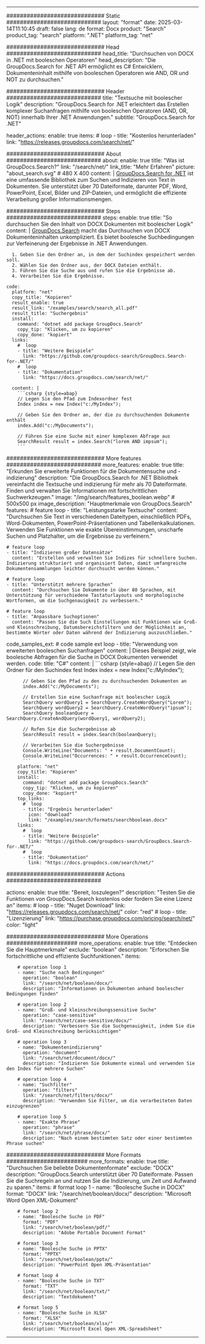 
---
############################# Static ############################
layout: "format"
date:  2025-03-14T11:10:45
draft: false
lang: de
format: Docx
product: "Search"
product_tag: "search"
platform: ".NET"
platform_tag: "net"

############################# Head ############################
head_title: "Durchsuchen von DOCX in .NET mit booleschen Operatoren"
head_description: "Die GroupDocs.Search for .NET API ermöglicht es C# Entwicklern, Dokumenteninhalt mithilfe von booleschen Operatoren wie AND, OR und NOT zu durchsuchen."

############################# Header ############################
title: "Textsuche mit boolescher Logik" 
description: "GroupDocs.Search for .NET erleichtert das Erstellen komplexer Suchanfragen mithilfe von booleschen Operatoren (AND, OR, NOT) innerhalb Ihrer .NET Anwendungen."
subtitle: "GroupDocs.Search for .NET" 

header_actions:
  enable: true
  items:
    #  loop
    - title: "Kostenlos herunterladen"
      link: "https://releases.groupdocs.com/search/net/"
      
############################# About ############################
about:
    enable: true
    title: "Was ist GroupDocs.Search?"
    link: "/search/net/"
    link_title: "Mehr Erfahren"
    picture: "about_search.svg" # 480 X 400
    content: |
       [GroupDocs.Search for .NET](/search/net/) ist eine umfassende Bibliothek zum Suchen und Indizieren von Text in Dokumenten. Sie unterstützt über 70 Dateiformate, darunter PDF, Word, PowerPoint, Excel, Bilder und ZIP-Dateien, und ermöglicht die effiziente Verarbeitung großer Informationsmengen.

############################# Steps ############################
steps:
    enable: true
    title: "So durchsuchen Sie den Inhalt von DOCX Dokumenten mit boolescher Logik"
    content: |
      [GroupDocs.Search](/search/net/) macht das Durchsuchen von DOCX Dokumenteninhalten unkompliziert. Es bietet boolesche Suchbedingungen zur Verfeinerung der Ergebnisse in .NET Anwendungen.
      
      1. Geben Sie den Ordner an, in dem der Suchindex gespeichert werden soll.
      2. Wählen Sie den Ordner aus, der DOCX Dateien enthält.
      3. Führen Sie die Suche aus und rufen Sie die Ergebnisse ab.
      4. Verarbeiten Sie die Ergebnisse.
   
    code:
      platform: "net"
      copy_title: "Kopieren"
      result_enable: true
      result_link: "/examples/search/search_all.pdf"
      result_title: "Suchergebnis"
      install:
        command: "dotnet add package GroupDocs.Search"
        copy_tip: "Klicken, um zu kopieren"
        copy_done: "kopiert"
      links:
        #  loop
        - title: "Weitere Beispiele"
          link: "https://github.com/groupdocs-search/GroupDocs.Search-for-.NET/"
        #  loop
        - title: "Dokumentation"
          link: "https://docs.groupdocs.com/search/net/"
          
      content: |
        ```csharp {style=abap}
        // Legen Sie den Pfad zum Indexordner fest
        Index index = new Index("c:/MyIndex");

        // Geben Sie den Ordner an, der die zu durchsuchenden Dokumente enthält
        index.Add("c:/MyDocuments");

        // Führen Sie eine Suche mit einer komplexen Abfrage aus
        SearchResult result = index.Search("lorem AND impsum");
        ```            

############################# More features ############################
more_features:
  enable: true
  title: "Erkunden Sie erweiterte Funktionen für die Dokumentensuche und -indizierung"
  description: "Die GroupDocs.Search for .NET Bibliothek vereinfacht die Textsuche und indizierung für mehr als 70 Dateiformate. Finden und verwalten Sie Informationen mit fortschrittlichen Suchwerkzeugen."
  image: "/img/search/features_boolean.webp" # 500x500 px
  image_description: "Hauptmerkmale von GroupDocs.Search"
  features:
    # feature loop
    - title: "Leistungsstarke Textsuche"
      content: "Durchsuchen Sie Text in verschiedenen Dateitypen, einschließlich PDFs, Word-Dokumenten, PowerPoint-Präsentationen und Tabellenkalkulationen. Verwenden Sie Funktionen wie exakte Übereinstimmungen, unscharfe Suchen und Platzhalter, um die Ergebnisse zu verfeinern."

    # feature loop
    - title: "Indizieren großer Datensätze"
      content: "Erstellen und verwalten Sie Indizes für schnellere Suchen. Indizierung strukturiert und organisiert Daten, damit umfangreiche Dokumentensammlungen leichter durchsucht werden können."

    # feature loop
    - title: "Unterstützt mehrere Sprachen"
      content: "Durchsuchen Sie Dokumente in über 80 Sprachen, mit Unterstützung für verschiedene Tastaturlayouts und morphologische Wortformen, um die Suchgenauigkeit zu verbessern."

    # feature loop
    - title: "Anpassbare Suchoptionen"
      content: "Passen Sie die Such Einstellungen mit Funktionen wie Groß- und Kleinschreibung, Datumsbereichsfiltern und der Möglichkeit an, bestimmte Wörter oder Daten während der Indizierung auszuschließen."
      
  code_samples_ext:
    # code sample ext loop
    - title: "Verwendung von erweiterten booleschen Suchanfragen"
      content: |
        Dieses Beispiel zeigt, wie boolesche Abfragen für die Suche in DOCX Dokumenten verwendet werden.
      code:
        title: "C#"
        content: |
          ```csharp {style=abap}
          // Legen Sie den Ordner für den Suchindex fest
          Index index = new Index("c:/MyIndex");
              
          // Geben Sie den Pfad zu den zu durchsuchenden Dokumenten an
          index.Add("c:/MyDocuments");

          // Erstellen Sie eine Suchanfrage mit boolescher Logik
          SearchQuery wordQuery1 = SearchQuery.CreateWordQuery("Lorem");
          SearchQuery wordQuery2 = SearchQuery.CreateWordQuery("ipsum");
          SearchQuery booleanQuery = SearchQuery.CreateAndQuery(wordQuery1, wordQuery2);

          // Rufen Sie die Suchergebnisse ab
          SearchResult result = index.Search(booleanQuery);
          
          // Verarbeiten Sie die Suchergebnisse
          Console.WriteLine("Documents: " + result.DocumentCount);
          Console.WriteLine("Occurrences: " + result.OccurrenceCount);
          ```
        platform: "net"
        copy_title: "Kopieren"
        install:
          command: "dotnet add package GroupDocs.Search"
          copy_tip: "Klicken, um zu kopieren"
          copy_done: "kopiert"
        top_links:
          #  loop
          - title: "Ergebnis herunterladen"
            icon: "download"
            link: "/examples/search/formats/searchboolean.docx"
        links:
          #  loop
          - title: "Weitere Beispiele"
            link: "https://github.com/groupdocs-search/GroupDocs.Search-for-.NET/"
          #  loop
          - title: "Dokumentation"
            link: "https://docs.groupdocs.com/search/net/"
            

            


############################# Actions ############################

actions:
  enable: true
  title: "Bereit, loszulegen?"
  description: "Testen Sie die Funktionen von GroupDocs.Search kostenlos oder fordern Sie eine Lizenz an"
  items:
    #  loop
    - title: "Nuget Download"
      link: "https://releases.groupdocs.com/search/net/"
      color: "red"
        #  loop
    - title: "Lizenzierung"
      link: "https://purchase.groupdocs.com/pricing/search/net/"
      color: "light"


############################# More Operations #####################
more_operations:
    enable: true
    title: "Entdecken Sie die Hauptmerkmale"
    exclude: "boolean"
    description: "Erforschen Sie fortschrittliche und effiziente Suchfunktionen."
    items: 
          
        # operation loop 1
        - name: "Suche nach Bedingungen"
          operation: "boolean"
          link: "/search/net/boolean/docx/"
          description: "Informationen in Dokumenten anhand boolescher Bedingungen finden"

        # operation loop 2
        - name: "Groß- und kleinschreibungssensitive Suche"
          operation: "case-sensitive"
          link: "/search/net/case-sensitive/docx/"
          description: "Verbessern Sie die Suchgenauigkeit, indem Sie die Groß- und Kleinschreibung berücksichtigen"

        # operation loop 3
        - name: "Dokumentenindizierung"
          operation: "document"
          link: "/search/net/document/docx/"
          description: "Indizieren Sie Dokumente einmal und verwenden Sie den Index für mehrere Suchen"

        # operation loop 4
        - name: "Suchfilter"
          operation: "filters"
          link: "/search/net/filters/docx/"
          description: "Verwenden Sie Filter, um die verarbeiteten Daten einzugrenzen"

        # operation loop 5
        - name: "Exakte Phrase"
          operation: "phrase"
          link: "/search/net/phrase/docx/"
          description: "Nach einem bestimmten Satz oder einer bestimmten Phrase suchen"
          
        
          
############################# More Formats ########################
more_formats:
    enable: true
    title: "Durchsuchen Sie beliebte Dokumentenformate"
    exclude: "DOCX"
    description: "GroupDocs.Search unterstützt über 70 Dateiformate. Passen Sie die Suchregeln an und nutzen Sie die Indizierung, um Zeit und Aufwand zu sparen."
    items: 
        # format loop 1
        - name: "Boolesche Suche in DOCX"
          format: "DOCX"
          link: "/search/net/boolean/docx/"
          description: "Microsoft Word Open XML-Dokument"
          
        # format loop 2
        - name: "Boolesche Suche in PDF"
          format: "PDF"
          link: "/search/net/boolean/pdf/"
          description: "Adobe Portable Document Format"
          
        # format loop 3
        - name: "Boolesche Suche in PPTX"
          format: "PPTX"
          link: "/search/net/boolean/pptx/"
          description: "PowerPoint Open XML-Präsentation"

        # format loop 4
        - name: "Boolesche Suche in TXT"
          format: "TXT"
          link: "/search/net/boolean/txt/"
          description: "Textdokument"
          
        # format loop 5
        - name: "Boolesche Suche in XLSX"
          format: "XLSX"
          link: "/search/net/boolean/xlsx/"
          description: "Microsoft Excel Open XML-Spreadsheet"
  

---